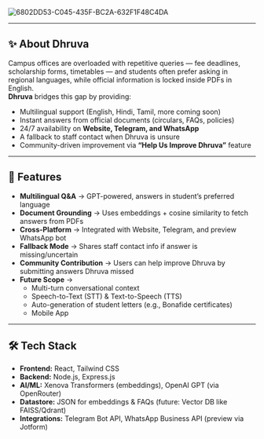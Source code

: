 
![6802DD53-C045-435F-BC2A-632F1F48C4DA](https://github.com/user-attachments/assets/0cd49593-b85e-4c95-b9ba-e3dca02fed15)


---

## ✨ About Dhruva  
Campus offices are overloaded with repetitive queries — fee deadlines, scholarship forms, timetables — and students often prefer asking in regional languages, while official information is locked inside PDFs in English.  
**Dhruva** bridges this gap by providing:  
- Multilingual support (English, Hindi, Tamil, more coming soon)  
- Instant answers from official documents (circulars, FAQs, policies)  
- 24/7 availability on **Website, Telegram, and WhatsApp**  
- A fallback to staff contact when Dhruva is unsure  
- Community-driven improvement via **“Help Us Improve Dhruva”** feature  

---

## 🚀 Features  
- **Multilingual Q&A** → GPT-powered, answers in student’s preferred language  
- **Document Grounding** → Uses embeddings + cosine similarity to fetch answers from PDFs  
- **Cross-Platform** → Integrated with Website, Telegram, and preview WhatsApp bot  
- **Fallback Mode** → Shares staff contact info if answer is missing/uncertain  
- **Community Contribution** → Users can help improve Dhruva by submitting answers Dhruva missed  
- **Future Scope** →  
  - Multi-turn conversational context  
  - Speech-to-Text (STT) & Text-to-Speech (TTS)  
  - Auto-generation of student letters (e.g., Bonafide certificates)  
  - Mobile App  

---

## 🛠️ Tech Stack  
- **Frontend:** React, Tailwind CSS  
- **Backend:** Node.js, Express.js  
- **AI/ML:** Xenova Transformers (embeddings), OpenAI GPT (via OpenRouter)  
- **Datastore:** JSON for embeddings & FAQs (future: Vector DB like FAISS/Qdrant)  
- **Integrations:** Telegram Bot API, WhatsApp Business API (preview via Jotform)  



